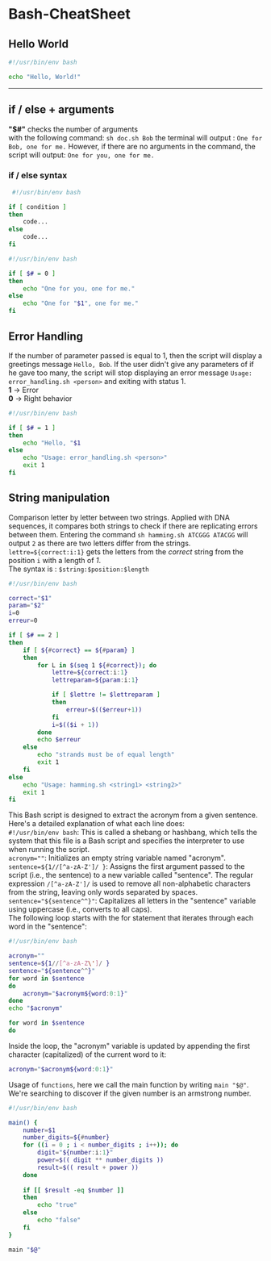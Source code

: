 # Bash-CheatSheet

## Hello World

```bash
#!/usr/bin/env bash

echo "Hello, World!" 
```
<hr>

## if / else + arguments
**"$#"** checks the number of arguments  
with the following command: `sh doc.sh Bob` the terminal will output : `One for Bob, one for me.`
However, if there are no arguments in the command, the script will output: `One for you, one for me.`
### if / else syntax
```bash
 #!/usr/bin/env bash

if [ condition ]
then
    code...
else
    code...
fi
```

```bash
#!/usr/bin/env bash

if [ $# = 0 ]
then
    echo "One for you, one for me."
else
    echo "One for "$1", one for me."
fi
```

## Error Handling
If the number of parameter passed is equal to 1, then the script will display a greetings message `Hello, Bob`.
If the user didn't give any parameters of if he gave too many, the script will stop displaying an error message `Usage: error_handling.sh <person>` and exiting with status 1.  
**1** -> Error  
**0** -> Right behavior  

```bash
#!/usr/bin/env bash

if [ $# = 1 ]
then
    echo "Hello, "$1
else
    echo "Usage: error_handling.sh <person>"
    exit 1
fi
```

## String manipulation
Comparison letter by letter between two strings. Applied with DNA sequences, it compares both strings to check if there are replicating errors between them.
Entering the command `sh hamming.sh ATCGGG ATACGG` will output `2` as there are two letters differ from the strings.
`lettre=${correct:i:1}` gets the letters from the *correct* string from the position `i` with a length of *1*.  
The syntax is : `$string:$position:$length`
```bash
#!/usr/bin/env bash

correct="$1"
param="$2"
i=0
erreur=0

if [ $# == 2 ]
then
    if [ ${#correct} == ${#param} ]
    then
        for L in $(seq 1 ${#correct}); do
            lettre=${correct:i:1}
            lettreparam=${param:i:1}

            if [ $lettre != $lettreparam ]
            then
                erreur=$(($erreur+1))
            fi
            i=$(($i + 1))
        done
        echo $erreur
    else
        echo "strands must be of equal length"
        exit 1
    fi
else
    echo "Usage: hamming.sh <string1> <string2>"
    exit 1
fi
```

This Bash script is designed to extract the acronym from a given sentence. Here's a detailed explanation of what each line does:  
`#!/usr/bin/env bash`: This is called a shebang or hashbang, which tells the system that this file is a Bash script and specifies the interpreter to use when running the script.  
`acronym=""`: Initializes an empty string variable named "acronym".  
`sentence=${1//[^a-zA-Z']/ }`: Assigns the first argument passed to the script (i.e., the sentence) to a new variable called "sentence". The regular expression `/[^a-zA-Z']/` is used to remove all non-alphabetic characters from the string, leaving only words separated by spaces.  
`sentence="${sentence^^}"`: Capitalizes all letters in the "sentence" variable using uppercase (i.e., converts to all caps).  
The following loop starts with the for statement that iterates through each word in the "sentence":  

```bash
#!/usr/bin/env bash

acronym=""
sentence=${1//[^a-zA-Z\']/ }
sentence="${sentence^^}"
for word in $sentence
do
    acronym="$acronym${word:0:1}"
done
echo "$acronym"

```

```bash
for word in $sentence
do
```
Inside the loop, the "acronym" variable is updated by appending the first character (capitalized) of the current word to it:

```bash
acronym="$acronym${word:0:1}"
```
Usage of `functions`, here we call the main function by writing `main "$@"`.  
We're searching to discover if the given number is an armstrong number.

```bash
#!/usr/bin/env bash

main() {
    number=$1
    number_digits=${#number}
    for ((i = 0 ; i < number_digits ; i++)); do
        digit="${number:i:1}"
        power=$(( digit ** number_digits ))
        result=$(( result + power ))
    done
    
    if [[ $result -eq $number ]]
    then
        echo "true"
    else
        echo "false"
    fi
}

main "$@"
```


